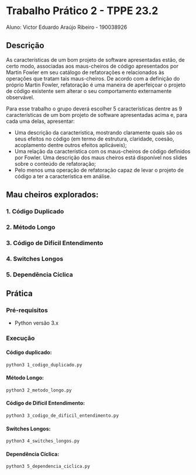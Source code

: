 # Trabalho Prático 2 - TPPE 23.2

Aluno: Victor Eduardo Araújo Ribeiro - 190038926

## Descrição
As características de um bom projeto de software apresentadas estão, de certo modo, associadas aos maus-cheiros de código apresentados por Martin Fowler em seu catálogo de refatorações e relacionados às operações que tratam tais maus-cheiros. De acordo com a definição do próprio Martin Fowler, refatoração é uma maneira de aperfeiçoar o projeto de código existente sem alterar o seu comportamento externamente observável.

Para esse trabalho o grupo deverá escolher 5 características dentre as 9 características de um bom projeto de software apresentadas acima e, para cada uma delas, apresentar:

- Uma descrição da característica, mostrando claramente quais são os seus efeitos no código (em termo de estrutura, claridade, coesão, acoplamento dentre outros efeitos aplicáveis);
- Uma relação da característica com os maus-cheiros de código definidos por Fowler. Uma descrição dos maus cheiros está disponível nos slides sobre o conteúdo de refatoração;
- Pelo menos uma operação de refatoração capaz de levar o projeto de código a ter a característica em análise.

## Mau cheiros explorados:

### 1. Código Duplicado
### 2. Método Longo
### 3. Código de Difícil Entendimento
### 4. Switches Longos
### 5. Dependência Cíclica

## Prática

### Pré-requisitos

- Python versão 3.x

### Execução

#### Código duplicado:
```
python3 1_codigo_duplicado.py
```
#### Método Longo:
```
python3 2_metodo_longo.py
```
#### Código de Difícil Entendimento:
```
python3 3_codigo_de_dificil_entendimento.py
```
#### Switches Longos:
```
python3 4_switches_longos.py
```
#### Dependência Cíclica:
```
python3 5_dependencia_ciclica.py
```
